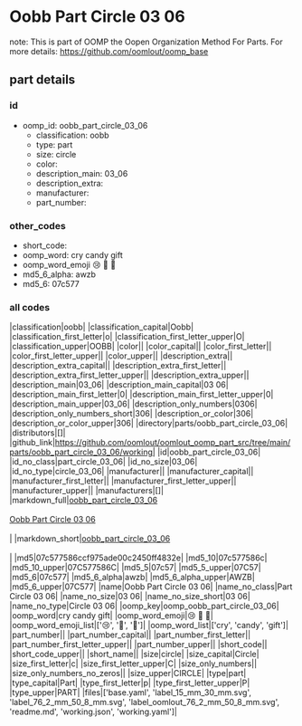 # Oobb Part Circle 03 06  

note: This is part of OOMP the Oopen Organization Method For Parts. For more details: https://github.com/oomlout/oomp_base

##  part details





### id
* oomp_id: oobb_part_circle_03_06
  * classification: oobb
  * type: part
  * size: circle
  * color: 
  * description_main: 03_06
  * description_extra: 
  * manufacturer: 
  * part_number: 

### other_codes
* short_code: 
* oomp_word: cry candy gift
* oomp_word_emoji :cry: :candy: :gift:
* md5_6_alpha: awzb
* md5_6: 07c577

### all codes 
|classification|oobb|
|classification_capital|Oobb|
|classification_first_letter|o|
|classification_first_letter_upper|O|
|classification_upper|OOBB|
|color||
|color_capital||
|color_first_letter||
|color_first_letter_upper||
|color_upper||
|description_extra||
|description_extra_capital||
|description_extra_first_letter||
|description_extra_first_letter_upper||
|description_extra_upper||
|description_main|03_06|
|description_main_capital|03 06|
|description_main_first_letter|0|
|description_main_first_letter_upper|0|
|description_main_upper|03_06|
|description_only_numbers|0306|
|description_only_numbers_short|306|
|description_or_color|306|
|description_or_color_upper|306|
|directory|parts/oobb_part_circle_03_06|
|distributors|[]|
|github_link|https://github.com/oomlout/oomlout_oomp_part_src/tree/main/parts/oobb_part_circle_03_06/working|
|id|oobb_part_circle_03_06|
|id_no_class|part_circle_03_06|
|id_no_size|03_06|
|id_no_type|circle_03_06|
|manufacturer||
|manufacturer_capital||
|manufacturer_first_letter||
|manufacturer_first_letter_upper||
|manufacturer_upper||
|manufacturers|[]|
|markdown_full|[oobb_part_circle_03_06](https://github.com/oomlout/oomlout_oomp_part_src/tree/main/parts/oobb_part_circle_03_06/working)<br>[](https://github.com/oomlout/oomlout_oomp_part_src/tree/main/parts/oobb_part_circle_03_06/working)<br>[Oobb Part Circle 03 06](https://github.com/oomlout/oomlout_oomp_part_src/tree/main/parts/oobb_part_circle_03_06/working)<br><br>|
|markdown_short|[oobb_part_circle_03_06](https://github.com/oomlout/oomlout_oomp_part_src/tree/main/parts/oobb_part_circle_03_06/working)<br><br>|
|md5|07c577586ccf975ade00c2450ff4832e|
|md5_10|07c577586c|
|md5_10_upper|07C577586C|
|md5_5|07c57|
|md5_5_upper|07C57|
|md5_6|07c577|
|md5_6_alpha|awzb|
|md5_6_alpha_upper|AWZB|
|md5_6_upper|07C577|
|name|Oobb Part Circle 03 06|
|name_no_class|Part Circle 03 06|
|name_no_size|03 06|
|name_no_size_short|03 06|
|name_no_type|Circle 03 06|
|oomp_key|oomp_oobb_part_circle_03_06|
|oomp_word|cry candy gift|
|oomp_word_emoji|:cry: :candy: :gift:|
|oomp_word_emoji_list|[':cry:', ':candy:', ':gift:']|
|oomp_word_list|['cry', 'candy', 'gift']|
|part_number||
|part_number_capital||
|part_number_first_letter||
|part_number_first_letter_upper||
|part_number_upper||
|short_code||
|short_code_upper||
|short_name||
|size|circle|
|size_capital|Circle|
|size_first_letter|c|
|size_first_letter_upper|C|
|size_only_numbers||
|size_only_numbers_no_zeros||
|size_upper|CIRCLE|
|type|part|
|type_capital|Part|
|type_first_letter|p|
|type_first_letter_upper|P|
|type_upper|PART|
|files|['base.yaml', 'label_15_mm_30_mm.svg', 'label_76_2_mm_50_8_mm.svg', 'label_oomlout_76_2_mm_50_8_mm.svg', 'readme.md', 'working.json', 'working.yaml']|

